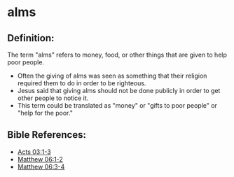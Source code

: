 # alms #

## Definition: ##

The term "alms" refers to money, food, or other things that are given to help poor people.

* Often the giving of alms was seen as something that their religion required them to do in order to be righteous.
* Jesus said that giving alms should not be done publicly in order to get other people to notice it.
* This term could be translated as "money" or "gifts to poor people" or "help for the poor."

## Bible References: ##

* [Acts 03:1-3](https://door43.org/en/bible/notes/act/03/01)
* [Matthew 06:1-2](https://door43.org/en/bible/notes/mat/06/01)
* [Matthew 06:3-4](https://door43.org/en/bible/notes/mat/06/03)

